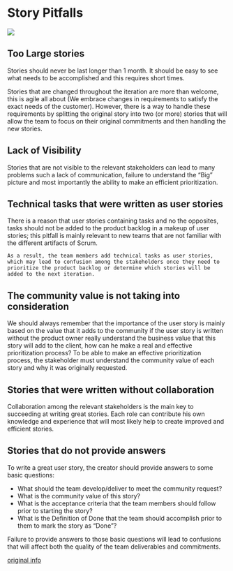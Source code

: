 
# Story Pitfalls

![](https://docs.grid.tf/dividi/efika/raw/branch/master/Efika_Agile/EfikaProcess/images/story.png)

## Too Large stories

Stories should never be last longer than 1 month.
It should be easy to see what needs to be accomplished and this requires short times.

Stories that are changed throughout the iteration are more than welcome, this is agile all about (We embrace changes in requirements to satisfy the exact needs of the customer). However, there is a way to handle these requirements by splitting the original story into two (or more) stories that will allow the team to focus on their original commitments and then handling the new stories. 

## Lack of Visibility

Stories that are not visible to the relevant stakeholders can lead to many problems such a lack of communication, failure to understand the “Big” picture and most importantly the ability to make an efficient prioritization.


## Technical tasks that were written as user stories

There is a reason that user stories containing tasks and no the opposites, tasks should not be added to the product backlog in a makeup of user stories; this pitfall is mainly relevant to new teams that are not familiar with the different artifacts of Scrum.

    As a result, the team members add technical tasks as user stories, which may lead to confusion among the stakeholders once they need to prioritize the product backlog or determine which stories will be added to the next iteration.

## The community value is not taking into consideration

We should always remember that the importance of the user story is mainly based on the value that it adds to the community if the user story is written without the product owner really understand the business value that this story will add to the client, how can he make a real and effective prioritization process? To be able to make an effective prioritization process, the stakeholder must understand the community value of each story and why it was originally requested.

## Stories that were written without collaboration

Collaboration among the relevant stakeholders is the main key to succeeding at writing great stories. 
Each role can contribute his own knowledge and experience that will most likely help to create improved and efficient stories.

## Stories that do not provide answers

To write a great user story, the creator should provide answers to some basic questions:

- What should the team develop/deliver to meet the community request?
- What is the community value of this story?
- What is the acceptance criteria that the team members should follow prior to starting the story?
- What is the Definition of Done that the team should accomplish prior to them to mark the story as “Done”?

Failure to provide answers to those basic questions will lead to confusions that will affect both the quality of the team deliverables and commitments.

[original info](http://www.machtested.com/search/label/Scrum%20-%20User%20Stories)
